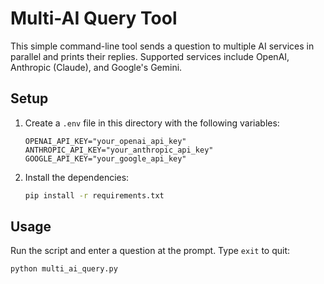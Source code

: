 # Multi-AI Query Tool

This simple command-line tool sends a question to multiple AI services in parallel and prints their replies. Supported services include OpenAI, Anthropic (Claude), and Google's Gemini.

## Setup

1. Create a `.env` file in this directory with the following variables:
   ```
   OPENAI_API_KEY="your_openai_api_key"
   ANTHROPIC_API_KEY="your_anthropic_api_key"
   GOOGLE_API_KEY="your_google_api_key"
   ```

2. Install the dependencies:
   ```bash
   pip install -r requirements.txt
   ```

## Usage

Run the script and enter a question at the prompt. Type `exit` to quit:

```bash
python multi_ai_query.py
```

